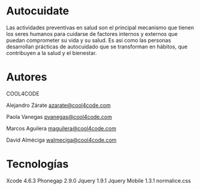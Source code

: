 Autocuidate
===========

Las actividades preventivas en salud son el principal mecanismo que tienen los seres humanos para cuidarse de factores internos y externos que puedan comprometer su vida y su salud. Es así como las personas desarrollan prácticas de autocuidado que se transforman en hábitos, que contribuyen a la salud y el bienestar.

Autores
=======
COOL4CODE

Alejandro Zárate
azarate@cool4code.com

Paola Vanegas
pvanegas@cool4code.com

Marcos Aguilera
maguilera@cool4code.com

David Alméciga 
walmeciga@cool4code.com

Tecnologías
===========

Xcode 4.6.3
Phonegap 2.9.0
Jquery 1.9.1
Jquery Mobile 1.3.1
normalice.css
